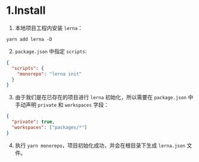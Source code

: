 # 1.Install

1. 本地项目工程内安装 `lerna`：

```shell
yarn add lerna -D
```

2. `package.json` 中指定 `scripts`:

```json
{
  "scripts": {
    "monorepo": "lerna init"
  }
}
```

3. 由于我们是在已存在的项目进行 `lerna` 初始化，所以需要在 `package.json` 中手动声明 `private` 和 `workspaces` 字段：

```json
{
  "private": true,
  "workspaces": ["packages/*"]
}
```

4. 执行 `yarn monorepo`，项目初始化成功，并会在根目录下生成 `lerna.json` 文件。
